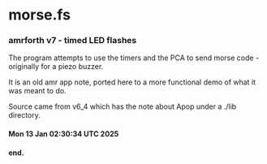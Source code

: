 # morse.fs

### amrforth v7 - timed LED flashes

The program attempts to use the timers and the PCA
to send morse code - originally for a piezo buzzer.

It is an old amr app note, ported here to a more
functional demo of what it was meant to do.

Source came from v6_4 which has the note about Apop
under a ./lib directory.

#### Mon 13 Jan 02:30:34 UTC 2025
#### end.

